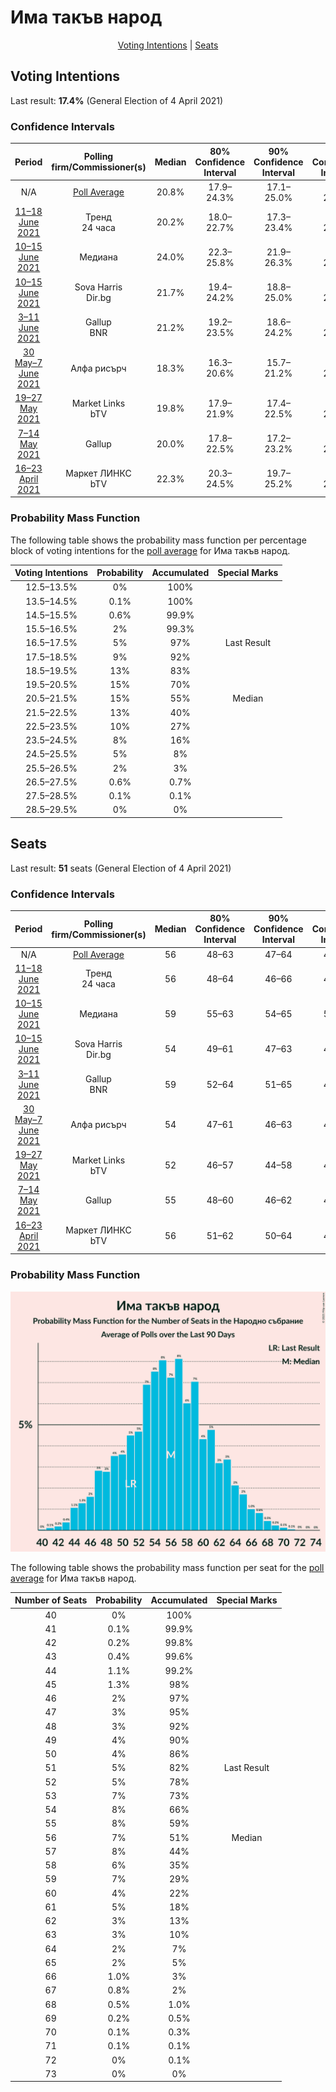# Има такъв народ

<p align="center"><a href="#voting-intentions">Voting Intentions</a> | <a href="#seats">Seats</a></p>

## Voting Intentions

Last result: **17.4%** (General Election of 4 April 2021)

### Confidence Intervals

| Period     | Polling firm/Commissioner(s) | Median | 80% Confidence Interval | 90% Confidence Interval | 95% Confidence Interval | 99% Confidence Interval |
|:----------:|:----------------:|:-----------:|:-----------------------:|:-----------------------:|:-----------------------:|:-----------------------:|
| N/A | [Poll Average](average.html) | 20.8% | 17.9–24.3% | 17.1–25.0% | 16.5–25.7% | 15.3–26.8% |
| [11–18 June 2021](2021-06-18-Тренд.html) | Тренд <br> 24 часа | 20.2% | 18.0–22.7% | 17.3–23.4% | 16.8–24.0% | 15.8–25.2% |
| [10–15 June 2021](2021-06-15-Медиана.html) | Медиана | 24.0% | 22.3–25.8% | 21.9–26.3% | 21.5–26.7% | 20.7–27.6% |
| [10–15 June 2021](2021-06-15-SovaHarris.html) | Sova Harris <br> Dir.bg | 21.7% | 19.4–24.2% | 18.8–25.0% | 18.2–25.6% | 17.2–26.8% |
| [3–11 June 2021](2021-06-11-Gallup.html) | Gallup <br> BNR | 21.2% | 19.2–23.5% | 18.6–24.2% | 18.1–24.7% | 17.2–25.8% |
| [30 May–7 June 2021](2021-06-07-Алфарисърч.html) | Алфа рисърч | 18.3% | 16.3–20.6% | 15.7–21.2% | 15.2–21.8% | 14.3–22.9% |
| [19–27 May 2021](2021-05-27-MarketLinks.html) | Market Links <br> bTV | 19.8% | 17.9–21.9% | 17.4–22.5% | 16.9–23.0% | 16.1–24.0% |
| [7–14 May 2021](2021-05-14-Gallup.html) | Gallup | 20.0% | 17.8–22.5% | 17.2–23.2% | 16.6–23.9% | 15.6–25.1% |
| [16–23 April 2021](2021-04-23-МаркетЛИНКС.html) | Маркет ЛИНКС <br> bTV | 22.3% | 20.3–24.5% | 19.7–25.2% | 19.2–25.7% | 18.3–26.8% |

### Probability Mass Function

The following table shows the probability mass function per percentage block of voting intentions for the [poll average](average.html) for Има такъв народ.

| Voting Intentions | Probability | Accumulated | Special Marks |
|:-----------------:|:-----------:|:-----------:|:-------------:|
| 12.5–13.5% | 0% | 100% |  |
| 13.5–14.5% | 0.1% | 100% |  |
| 14.5–15.5% | 0.6% | 99.9% |  |
| 15.5–16.5% | 2% | 99.3% |  |
| 16.5–17.5% | 5% | 97% | Last Result |
| 17.5–18.5% | 9% | 92% |  |
| 18.5–19.5% | 13% | 83% |  |
| 19.5–20.5% | 15% | 70% |  |
| 20.5–21.5% | 15% | 55% | Median |
| 21.5–22.5% | 13% | 40% |  |
| 22.5–23.5% | 10% | 27% |  |
| 23.5–24.5% | 8% | 16% |  |
| 24.5–25.5% | 5% | 8% |  |
| 25.5–26.5% | 2% | 3% |  |
| 26.5–27.5% | 0.6% | 0.7% |  |
| 27.5–28.5% | 0.1% | 0.1% |  |
| 28.5–29.5% | 0% | 0% |  |


## Seats

Last result: **51** seats (General Election of 4 April 2021)

### Confidence Intervals

| Period     | Polling firm/Commissioner(s) | Median | 80% Confidence Interval | 90% Confidence Interval | 95% Confidence Interval | 99% Confidence Interval |
|:----------:|:----------------:|:------:|:-----------------------:|:-----------------------:|:-----------------------:|:-----------------------:|
| N/A | [Poll Average](average.html) | 56 | 48–63 | 47–64 | 45–66 | 43–69 |
| [11–18 June 2021](2021-06-18-Тренд.html) | Тренд <br> 24 часа | 56 | 48–64 | 46–66 | 45–67 | 44–69 |
| [10–15 June 2021](2021-06-15-Медиана.html) | Медиана | 59 | 55–63 | 54–65 | 53–66 | 51–68 |
| [10–15 June 2021](2021-06-15-SovaHarris.html) | Sova Harris <br> Dir.bg | 54 | 49–61 | 47–63 | 45–64 | 43–68 |
| [3–11 June 2021](2021-06-11-Gallup.html) | Gallup <br> BNR | 59 | 52–64 | 51–65 | 49–67 | 46–69 |
| [30 May–7 June 2021](2021-06-07-Алфарисърч.html) | Алфа рисърч | 54 | 47–61 | 46–63 | 44–64 | 41–68 |
| [19–27 May 2021](2021-05-27-MarketLinks.html) | Market Links <br> bTV | 52 | 46–57 | 44–58 | 44–60 | 42–63 |
| [7–14 May 2021](2021-05-14-Gallup.html) | Gallup | 55 | 48–60 | 46–62 | 45–64 | 41–68 |
| [16–23 April 2021](2021-04-23-МаркетЛИНКС.html) | Маркет ЛИНКС <br> bTV | 56 | 51–62 | 50–64 | 48–65 | 46–68 |

### Probability Mass Function

![Graph with seats probability mass function not yet produced](average-seats-pmf-иматакъвнарод.png "Seats Probability Mass Function")

The following table shows the probability mass function per seat for the [poll average](average.html) for Има такъв народ.

| Number of Seats | Probability | Accumulated | Special Marks |
|:---------------:|:-----------:|:-----------:|:-------------:|
| 40 | 0% | 100% |  |
| 41 | 0.1% | 99.9% |  |
| 42 | 0.2% | 99.8% |  |
| 43 | 0.4% | 99.6% |  |
| 44 | 1.1% | 99.2% |  |
| 45 | 1.3% | 98% |  |
| 46 | 2% | 97% |  |
| 47 | 3% | 95% |  |
| 48 | 3% | 92% |  |
| 49 | 4% | 90% |  |
| 50 | 4% | 86% |  |
| 51 | 5% | 82% | Last Result |
| 52 | 5% | 78% |  |
| 53 | 7% | 73% |  |
| 54 | 8% | 66% |  |
| 55 | 8% | 59% |  |
| 56 | 7% | 51% | Median |
| 57 | 8% | 44% |  |
| 58 | 6% | 35% |  |
| 59 | 7% | 29% |  |
| 60 | 4% | 22% |  |
| 61 | 5% | 18% |  |
| 62 | 3% | 13% |  |
| 63 | 3% | 10% |  |
| 64 | 2% | 7% |  |
| 65 | 2% | 5% |  |
| 66 | 1.0% | 3% |  |
| 67 | 0.8% | 2% |  |
| 68 | 0.5% | 1.0% |  |
| 69 | 0.2% | 0.5% |  |
| 70 | 0.1% | 0.3% |  |
| 71 | 0.1% | 0.1% |  |
| 72 | 0% | 0.1% |  |
| 73 | 0% | 0% |  |



